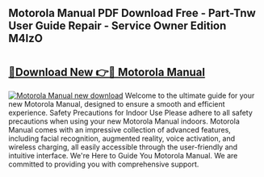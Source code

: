 ## Motorola Manual PDF Download Free - Part-Tnw User Guide Repair - Service Owner Edition M4lzO

# <h2><a href="http://cf25990.oget.top/?id=Motorola+Manual">🔗Download New 👉🔴 Motorola Manual</a></h2>

[![Motorola Manual new download](https://i.imgur.com/5g1atiW.png)](http://cf25990.oget.top/?id=Motorola+Manual)
Welcome to the ultimate guide for your new Motorola Manual, designed to ensure a smooth and efficient experience. Safety Precautions for Indoor Use Please adhere to all safety precautions when using your new Motorola Manual indoors. Motorola Manual comes with an impressive collection of advanced features, including facial recognition, augmented reality, voice activation, and wireless charging, all easily accessible through the user-friendly and intuitive interface. We're Here to Guide You Motorola Manual. We are committed to providing you with comprehensive support.
